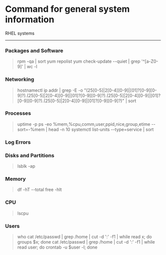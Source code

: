 # Command for general system information

RHEL systems

--------------

### Packages and Software

> rpm -qa | sort
> yum repolist
> yum check-update --quiet | grep '^[a-Z0-9]' | wc -l

### Networking

> hostnamectl
> ip addr | grep -E -o "(25[0-5]|2[0-4][0-9]|[01]?[0-9][0-9]?)\.(25[0-5]|2[0-4][0-9]|[01]?[0-9][0-9]?)\.(25[0-5]|2[0-4][0-9]|[01]?[0-9][0-9]?)\.(25[0-5]|2[0-4][0-9]|[01]?[0-9][0-9]?)" | sort
> 

### Processes

> uptime -p
> ps -eo %mem,%cpu,comm,user,ppid,nice,group,etime --sort=-%mem | head -n 10
> systemctl list-units --type=service  | sort

### Log Errors

### Disks and Partitions

> lsblk -ap

### Memory

> df -hT --total
> free -hlt

### CPU

> lscpu

### Users

> who
> cat /etc/passwd | grep /home | cut -d ':' -f1 | while read x; do groups $x; done
> cat /etc/passwd | grep /home | cut -d ':' -f1 | while read user; do crontab -u $user -l; done